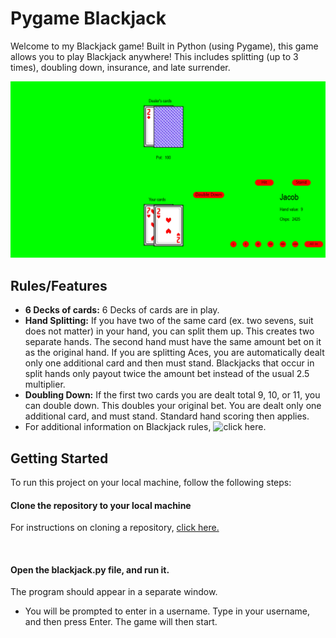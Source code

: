 # Pygame Blackjack

Welcome to my Blackjack game! Built in Python (using Pygame), this game allows you to play Blackjack anywhere! This includes splitting (up to 3 times), doubling down, insurance, and late surrender.

![Screenshot of blackjack game homescreen](screenshots/screenshot-double-down.png)

## Rules/Features
- **6 Decks of cards:** 6 Decks of cards are in play. 
- **Hand Splitting:** If you have two of the same card (ex. two sevens, suit does not matter) in your hand, you can split them up. This creates two separate hands. The second hand must have the same amount bet on it as the original hand. If you are splitting Aces, you are automatically dealt only one additional card and then must stand.
Blackjacks that occur in split hands only payout twice the amount bet instead of the usual 2.5 multiplier. 
- **Doubling Down:** If the first two cards you are dealt total 9, 10, or 11, you can double down. This doubles your original bet. You are dealt only one additional card, and  must stand. Standard hand scoring then applies.
- For additional information on Blackjack rules, ![click here.](https://bicyclecards.com/how-to-play/blackjack)



## Getting Started

To run this project on your local machine, follow the following steps:
<br>

#### Clone the repository to your local machine

For instructions on cloning a repository, [click here.](https://docs.github.com/en/repositories/creating-and-managing-repositories/cloning-a-repository)

<br>



#### Open the blackjack.py file, and run it.
The program should appear in a separate window. 
- You will be prompted to enter in a username. Type in your username, and then press Enter. The game will then start.
